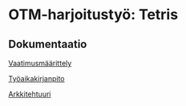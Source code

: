 # OTM-harjoitustyö: Tetris

## Dokumentaatio

[Vaatimusmäärittely](dokumentaatio/vaatimusmaarittely.md)

[Työaikakirjanpito](dokumentaatio/tuntikirjanpito.md)

[Arkkitehtuuri](dokumentaatio/arkkitehtuuri.md)